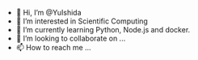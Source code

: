 - 👋 Hi, I’m @YuIshida
- 👀 I’m interested in Scientific Computing
- 🌱 I’m currently learning Python, Node.js and docker.
- 💞️ I’m looking to collaborate on ...
- 📫 How to reach me ...

<!---
YuIshida/YuIshida is a ✨ special ✨ repository because its `README.md` (this file) appears on your GitHub profile.
You can click the Preview link to take a look at your changes.
--->
